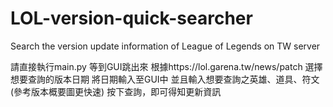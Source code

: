 # LOL-version-quick-searcher
Search the version update information of League of Legends on TW server


請直接執行main.py
等到GUI跳出來
根據https://lol.garena.tw/news/patch
選擇想要查詢的版本日期
將日期輸入至GUI中
並且輸入想要查詢之英雄、道具、符文(參考版本概要圖更快速)
按下查詢，即可得知更新資訊
